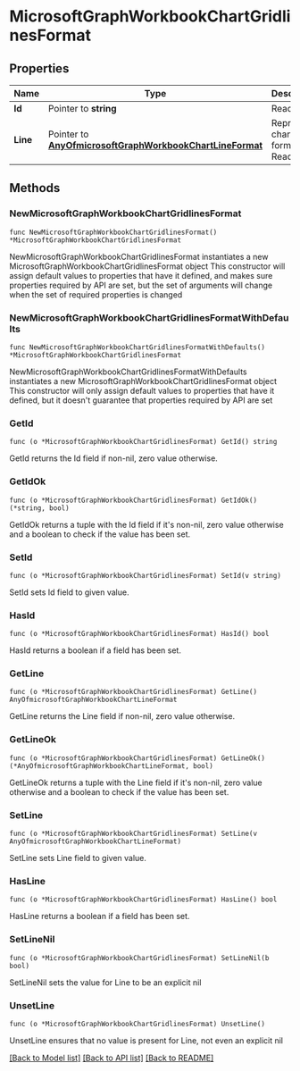# MicrosoftGraphWorkbookChartGridlinesFormat

## Properties

Name | Type | Description | Notes
------------ | ------------- | ------------- | -------------
**Id** | Pointer to **string** | Read-only. | [optional] 
**Line** | Pointer to [**AnyOfmicrosoftGraphWorkbookChartLineFormat**](anyOf&lt;microsoft.graph.workbookChartLineFormat&gt;.md) | Represents chart line formatting. Read-only. | [optional] 

## Methods

### NewMicrosoftGraphWorkbookChartGridlinesFormat

`func NewMicrosoftGraphWorkbookChartGridlinesFormat() *MicrosoftGraphWorkbookChartGridlinesFormat`

NewMicrosoftGraphWorkbookChartGridlinesFormat instantiates a new MicrosoftGraphWorkbookChartGridlinesFormat object
This constructor will assign default values to properties that have it defined,
and makes sure properties required by API are set, but the set of arguments
will change when the set of required properties is changed

### NewMicrosoftGraphWorkbookChartGridlinesFormatWithDefaults

`func NewMicrosoftGraphWorkbookChartGridlinesFormatWithDefaults() *MicrosoftGraphWorkbookChartGridlinesFormat`

NewMicrosoftGraphWorkbookChartGridlinesFormatWithDefaults instantiates a new MicrosoftGraphWorkbookChartGridlinesFormat object
This constructor will only assign default values to properties that have it defined,
but it doesn't guarantee that properties required by API are set

### GetId

`func (o *MicrosoftGraphWorkbookChartGridlinesFormat) GetId() string`

GetId returns the Id field if non-nil, zero value otherwise.

### GetIdOk

`func (o *MicrosoftGraphWorkbookChartGridlinesFormat) GetIdOk() (*string, bool)`

GetIdOk returns a tuple with the Id field if it's non-nil, zero value otherwise
and a boolean to check if the value has been set.

### SetId

`func (o *MicrosoftGraphWorkbookChartGridlinesFormat) SetId(v string)`

SetId sets Id field to given value.

### HasId

`func (o *MicrosoftGraphWorkbookChartGridlinesFormat) HasId() bool`

HasId returns a boolean if a field has been set.

### GetLine

`func (o *MicrosoftGraphWorkbookChartGridlinesFormat) GetLine() AnyOfmicrosoftGraphWorkbookChartLineFormat`

GetLine returns the Line field if non-nil, zero value otherwise.

### GetLineOk

`func (o *MicrosoftGraphWorkbookChartGridlinesFormat) GetLineOk() (*AnyOfmicrosoftGraphWorkbookChartLineFormat, bool)`

GetLineOk returns a tuple with the Line field if it's non-nil, zero value otherwise
and a boolean to check if the value has been set.

### SetLine

`func (o *MicrosoftGraphWorkbookChartGridlinesFormat) SetLine(v AnyOfmicrosoftGraphWorkbookChartLineFormat)`

SetLine sets Line field to given value.

### HasLine

`func (o *MicrosoftGraphWorkbookChartGridlinesFormat) HasLine() bool`

HasLine returns a boolean if a field has been set.

### SetLineNil

`func (o *MicrosoftGraphWorkbookChartGridlinesFormat) SetLineNil(b bool)`

 SetLineNil sets the value for Line to be an explicit nil

### UnsetLine
`func (o *MicrosoftGraphWorkbookChartGridlinesFormat) UnsetLine()`

UnsetLine ensures that no value is present for Line, not even an explicit nil

[[Back to Model list]](../README.md#documentation-for-models) [[Back to API list]](../README.md#documentation-for-api-endpoints) [[Back to README]](../README.md)


